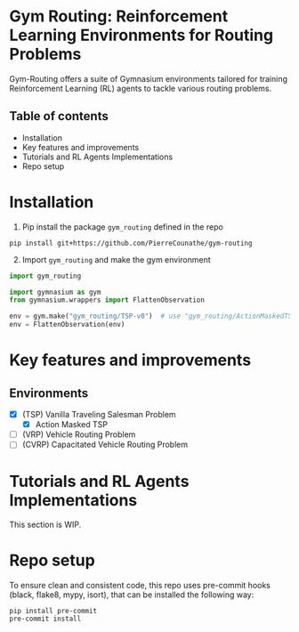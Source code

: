 # Gym Routing: Reinforcement Learning Environments for Routing Problems

Gym-Routing offers a suite of Gymnasium environments tailored for training Reinforcement Learning (RL) agents to tackle various routing problems.

## Table of contents
- Installation
- Key features and improvements
- Tutorials and RL Agents Implementations
- Repo setup


# Installation
1. Pip install the package `gym_routing` defined in the repo
```shell
pip install git+https://github.com/PierreCounathe/gym-routing
```

2. Import `gym_routing` and make the gym environment
```python
import gym_routing

import gymnasium as gym
from gymnasium.wrappers import FlattenObservation

env = gym.make("gym_routing/TSP-v0")  # use "gym_routing/ActionMaskedTSP-v0" to use the action masked environment
env = FlattenObservation(env)
```

# Key features and improvements

## Environments
- [x] (TSP) Vanilla Traveling Salesman Problem
    - [x] Action Masked TSP
- [ ] (VRP) Vehicle Routing Problem
- [ ] (CVRP) Capacitated Vehicle Routing Problem

# Tutorials and RL Agents Implementations

This section is WIP.

# Repo setup

To ensure clean and consistent code, this repo uses pre-commit hooks (black, flake8, mypy, isort), that can be installed the following way:

```shell
pip install pre-commit
pre-commit install
```
